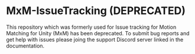 # MxM-IssueTracking (DEPRECATED)

This repository which was formerly used for Issue tracking for Motion Matching for Unity (MxM) has been deprecated. To submit bug reports and get help with issues please joing the support Discord server linked in the documentation.
